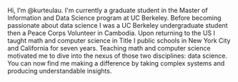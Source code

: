 Hi, I’m @kurteulau. I'm currently a graduate student in the Master of Information and Data Science program at UC Berkeley.
Before becoming passionate about data science I was a UC Berkeley undergraduate student then a Peace Corps Volunteer in Cambodia. Upon returning to the US I taught math and computer science in Title I public schools in New York City and California for seven years. Teaching math and computer science motivated me to dive into the nexus of those two disciplines: data science. You can now find me making a difference by taking complex systems and producing understandable insights.


<!---
kurteulau/kurteulau is a ✨ special ✨ repository because its `README.md` (this file) appears on your GitHub profile.
You can click the Preview link to take a look at your changes.
--->
